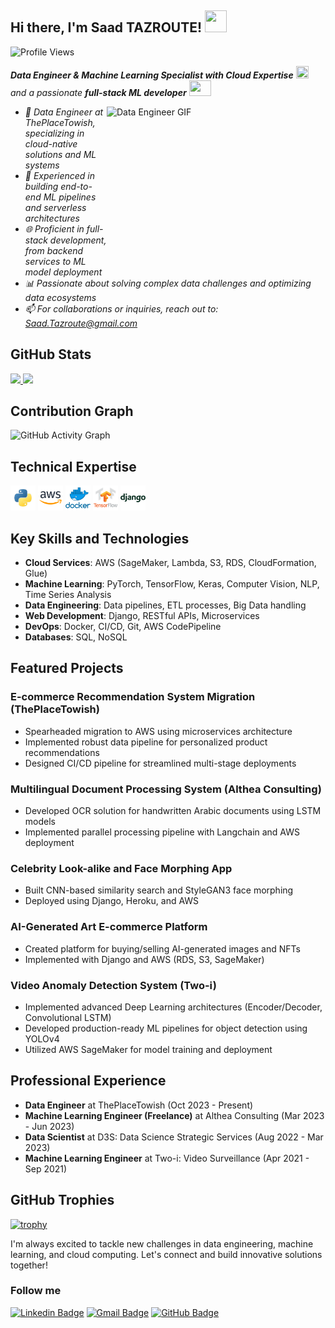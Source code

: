 ## Hi there, I'm Saad TAZROUTE! <img src="https://raw.githubusercontent.com/TheDudeThatCode/TheDudeThatCode/master/Assets/Hi.gif" width=35 height=35> 

![Profile Views](https://komarev.com/ghpvc/?username=saadtazroute&style=flat-square)

<p>
  <em>
     <b>Data Engineer & Machine Learning Specialist with Cloud Expertise</b> <img src="https://raw.githubusercontent.com/TheDudeThatCode/TheDudeThatCode/master/Assets/Medal.gif" width=20 height=20> and a passionate <b>full-stack ML developer</b> <img src="https://raw.githubusercontent.com/TheDudeThatCode/TheDudeThatCode/master/Assets/Developer.gif" width=35 height=25>
  </em>
</p>

<img align="right" alt="Data Engineer GIF" height=250 width=350 src="https://magiccopy.xyz/assets/images/hadder.gif" />

<em>

- 💼 Data Engineer at ThePlaceTowish, specializing in cloud-native solutions and ML systems
- 🚀 Experienced in building end-to-end ML pipelines and serverless architectures
- 🌐 Proficient in full-stack development, from backend services to ML model deployment
- 📊 Passionate about solving complex data challenges and optimizing data ecosystems
- 📫 For collaborations or inquiries, reach out to: Saad.Tazroute@gmail.com 

</em>

## GitHub Stats

<a href="https://github.com/saadtazroute">
  <img height="180em" src="https://github-readme-stats.vercel.app/api?username=saadtazroute&show_icons=true&theme=radical&include_all_commits=true&count_private=true"/>
  <img height="180em" src="https://github-readme-stats.vercel.app/api/top-langs/?username=saadtazroute&layout=compact&langs_count=8&theme=radical"/>
</a>

## Contribution Graph

![GitHub Activity Graph](https://activity-graph.herokuapp.com/graph?username=saadtazroute&theme=dracula)

## Technical Expertise

<code><img height="40" src="https://raw.githubusercontent.com/github/explore/80688e429a7d4ef2fca1e82350fe8e3517d3494d/topics/python/python.png" title="Python"></code>
<code><img height="40" src="https://raw.githubusercontent.com/github/explore/80688e429a7d4ef2fca1e82350fe8e3517d3494d/topics/aws/aws.png" title="AWS"></code>
<code><img height="40" src="https://raw.githubusercontent.com/github/explore/80688e429a7d4ef2fca1e82350fe8e3517d3494d/topics/docker/docker.png" title="Docker"></code>
<code><img height="40" src="https://raw.githubusercontent.com/github/explore/80688e429a7d4ef2fca1e82350fe8e3517d3494d/topics/tensorflow/tensorflow.png" title="TensorFlow"></code>
<code><img height="40" src="https://raw.githubusercontent.com/github/explore/80688e429a7d4ef2fca1e82350fe8e3517d3494d/topics/django/django.png" title="Django"></code>

## Key Skills and Technologies

- **Cloud Services**: AWS (SageMaker, Lambda, S3, RDS, CloudFormation, Glue)
- **Machine Learning**: PyTorch, TensorFlow, Keras, Computer Vision, NLP, Time Series Analysis
- **Data Engineering**: Data pipelines, ETL processes, Big Data handling
- **Web Development**: Django, RESTful APIs, Microservices
- **DevOps**: Docker, CI/CD, Git, AWS CodePipeline
- **Databases**: SQL, NoSQL

## Featured Projects

### E-commerce Recommendation System Migration (ThePlaceTowish)
- Spearheaded migration to AWS using microservices architecture
- Implemented robust data pipeline for personalized product recommendations
- Designed CI/CD pipeline for streamlined multi-stage deployments

### Multilingual Document Processing System (Althea Consulting)
- Developed OCR solution for handwritten Arabic documents using LSTM models
- Implemented parallel processing pipeline with Langchain and AWS deployment

### Celebrity Look-alike and Face Morphing App
- Built CNN-based similarity search and StyleGAN3 face morphing
- Deployed using Django, Heroku, and AWS

### AI-Generated Art E-commerce Platform
- Created platform for buying/selling AI-generated images and NFTs
- Implemented with Django and AWS (RDS, S3, SageMaker)

### Video Anomaly Detection System (Two-i)
- Implemented advanced Deep Learning architectures (Encoder/Decoder, Convolutional LSTM)
- Developed production-ready ML pipelines for object detection using YOLOv4
- Utilized AWS SageMaker for model training and deployment

## Professional Experience

- **Data Engineer** at ThePlaceTowish (Oct 2023 - Present)
- **Machine Learning Engineer (Freelance)** at Althea Consulting (Mar 2023 - Jun 2023)
- **Data Scientist** at D3S: Data Science Strategic Services (Aug 2022 - Mar 2023)
- **Machine Learning Engineer** at Two-i: Video Surveillance (Apr 2021 - Sep 2021)

## GitHub Trophies

[![trophy](https://github-profile-trophy.vercel.app/?username=saadtazroute&theme=onedark)](https://github.com/ryo-ma/github-profile-trophy)

I'm always excited to tackle new challenges in data engineering, machine learning, and cloud computing. Let's connect and build innovative solutions together!

### Follow me

[![Linkedin Badge](https://img.shields.io/badge/-SaadTAZROUTE-blue?style=flat-circle&logo=Linkedin&logoColor=white&link=https://www.linkedin.com/in/saadtazroute/)](https://www.linkedin.com/in/saadtazroute/)  [![Gmail Badge](https://img.shields.io/badge/-SaadTazroute-d54b3d?style=flat-circle&labelColor=d54b3d&logo=gmail&logoColor=white&link=mailto:SaadTAZROUTE@gmail.com)](mailto:SaadTAZROUTE@gmail.com) [![GitHub Badge](https://img.shields.io/badge/-@SaadTAZROUTE-24292e?style=flat-circle&labelColor=24292e&logo=github&logoColor=white&link=https://github.com/SaadTazroute)](https://github.com/SaadTazroute)
